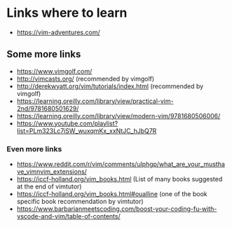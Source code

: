 # Links where to learn

-   https://vim-adventures.com/

## Some more links

-   https://www.vimgolf.com/
-   http://vimcasts.org/ (recommended by vimgolf)
-   http://derekwyatt.org/vim/tutorials/index.html (recommended by vimgolf)
-   https://learning.oreilly.com/library/view/practical-vim-2nd/9781680501629/
-   https://learning.oreilly.com/library/view/modern-vim/9781680506006/
-   https://www.youtube.com/playlist?list=PLm323Lc7iSW_wuxqmKx_xxNtJC_hJbQ7R

### Even more links

-   https://www.reddit.com/r/vim/comments/ulphgp/what_are_your_musthave_vimnvim_extensions/
-   https://iccf-holland.org/vim_books.html (List of many books suggested at the end of vimtutor)
-   https://iccf-holland.org/vim_books.html#oualline (one of the book specific book recommendation by vimtutor)
-   https://www.barbarianmeetscoding.com/boost-your-coding-fu-with-vscode-and-vim/table-of-contents/
